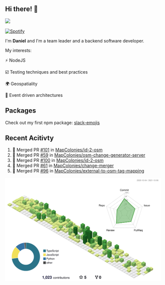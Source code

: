 ## Hi there! 👋

<p>
  <img src="https://github-readme-stats.vercel.app/api?username=syncush&theme=tokyonight">
</p>

[![Spotify](https://novatorem-rust.vercel.app/api/spotify)](https://open.spotify.com/user/syncush)

I'm **Daniel** and I'm a team leader and a backend software developer.

My interests:

⚡ NodeJS

☑️ Testing techniques and best practices

🌍 Geospatiality

🧠 Event driven architectures

## Packages
Check out my first npm package: [slack-emojis](https://www.npmjs.com/package/slack-emojis)

## Recent Acitivty
<!--START_SECTION:activity-->
1. 🎉 Merged PR [#101](https://github.com/MapColonies/id-2-osm/pull/101) in [MapColonies/id-2-osm](https://github.com/MapColonies/id-2-osm)
2. 🎉 Merged PR [#59](https://github.com/MapColonies/osm-change-generator-server/pull/59) in [MapColonies/osm-change-generator-server](https://github.com/MapColonies/osm-change-generator-server)
3. 🎉 Merged PR [#100](https://github.com/MapColonies/id-2-osm/pull/100) in [MapColonies/id-2-osm](https://github.com/MapColonies/id-2-osm)
4. 🎉 Merged PR [#61](https://github.com/MapColonies/change-merger/pull/61) in [MapColonies/change-merger](https://github.com/MapColonies/change-merger)
5. 🎉 Merged PR [#96](https://github.com/MapColonies/external-to-osm-tag-mapping/pull/96) in [MapColonies/external-to-osm-tag-mapping](https://github.com/MapColonies/external-to-osm-tag-mapping)
<!--END_SECTION:activity-->

![contrib](./profile-3d-contrib/profile-green-animate.svg)
